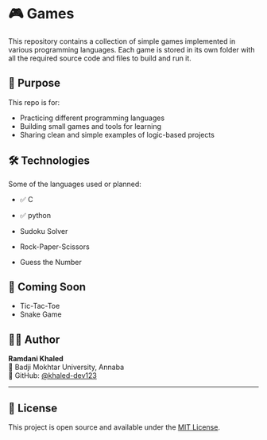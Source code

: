 # 🎮 Games

This repository contains a collection of simple games implemented in various programming languages. Each game is stored in its own folder with all the required source code and files to build and run it.


## 🧠 Purpose

This repo is for:

- Practicing different programming languages
- Building small games and tools for learning
- Sharing clean and simple examples of logic-based projects

## 🛠️ Technologies

Some of the languages used or planned:

- ✅ C
- ✅ python

- Sudoku Solver
- Rock-Paper-Scissors
- Guess the Number  

## 🚀 Coming Soon

- Tic-Tac-Toe 
- Snake Game 

## 👨‍💻 Author

**Ramdani Khaled**  
📍 Badji Mokhtar University, Annaba  
💼 GitHub: [@khaled-dev123](https://github.com/khaled-dev123)

---

## 📜 License

This project is open source and available under the [MIT License](LICENSE).
